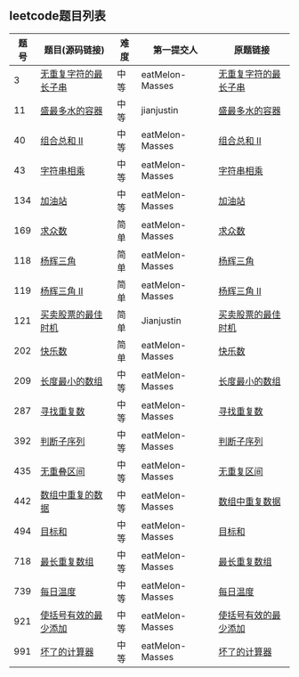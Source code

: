 ## leetcode题目列表

| 题号    | 题目(源码链接)             | 难度 | 第一提交人 |原题链接                                                         |
| ---- | -------------------- | ---- | ------------------------------------------------------------ | ------------------------------------------------------------ |
| 3    | [无重复字符的最长子串](https://github.com/jianjustin/awesome-leetcode-algorithm/blob/master/src/main/java/org/awesome/leetcode/algorithm/dp/LengthOfLongestSubstring.java)| 中等 |eatMelon-Masses| [无重复字符的最长子串](https://leetcode-cn.com/problems/longest-substring-without-repeating-characters/) |
| 11   | [盛最多水的容器](https://github.com/jianjustin/awesome-leetcode-algorithm/blob/master/src/main/java/org/awesome/leetcode/algorithm/array/ContainerWithMostWaterSolution.java)       | 中等 |jianjustin| [盛最多水的容器](https://leetcode-cn.com/problems/container-with-most-water) |
|40|[组合总和 II](https://leetcode-cn.com/problems/combination-sum-ii/)|中等|eatMelon-Masses|[组合总和 II]()|
|43|[字符串相乘](https://leetcode-cn.com/problems/multiply-strings/submissions/)|中等|eatMelon-Masses|[字符串相乘]()|
|134|[加油站](https://github.com/jianjustin/awesome-leetcode-algorithm/blob/master/src/main/java/org/awesome/leetcode/algorithm/greedy/GasStation.java)|中等|eatMelon-Masses|[加油站](https://leetcode-cn.com/problems/gas-station/)|
|169|[求众数](https://github.com/jianjustin/awesome-leetcode-algorithm/blob/master/src/main/java/org/awesome/leetcode/algorithm/array/MajorityElement.java)|简单|eatMelon-Masses|[求众数](https://leetcode-cn.com/problems/majority-element/)|
|118|[杨辉三角](https://github.com/jianjustin/awesome-leetcode-algorithm/blob/master/src/main/java/org/awesome/leetcode/algorithm/array/PascalTriangle.java)|简单|eatMelon-Masses|[杨辉三角](https://leetcode-cn.com/problems/pascals-triangle/)|
|119|[杨辉三角 II](https://github.com/jianjustin/awesome-leetcode-algorithm/blob/master/src/main/java/org/awesome/leetcode/algorithm/array/PascalTriangleII.java)|简单|eatMelon-Masses|[杨辉三角 II](https://leetcode-cn.com/problems/pascals-triangle-ii/)|
|121|[买卖股票的最佳时机](https://github.com/jianjustin/awesome-leetcode-algorithm/blob/master/src/main/java/org/awesome/leetcode/algorithm/dp/BestTimeToBuyAndSellStock.java)|简单|Jianjustin|[买卖股票的最佳时机](https://leetcode-cn.com/problems/best-time-to-buy-and-sell-stock/)|
|202|[快乐数]()|简单|eatMelon-Masses|[快乐数](https://leetcode-cn.com/problems/happy-number/)|
|	209	 |[长度最小的数组](https://github.com/jianjustin/awesome-leetcode-algorithm/blob/master/src/main/java/org/awesome/leetcode/algorithm/dp/minSubArrayLen.java)|	中等|eatMelon-Masses|[长度最小的数组](https://leetcode-cn.com/problems/minimum-size-subarray-sum/)|
|287|[寻找重复数](https://github.com/jianjustin/awesome-leetcode-algorithm/blob/master/src/main/java/org/awesome/leetcode/algorithm/array/FindAllDuplicatesinAnArray.java)|中等|eatMelon-Masses|[寻找重复数](https://leetcode-cn.com/problems/find-the-duplicate-number/)|
|392|[判断子序列](https://leetcode-cn.com/problems/is-subsequence/)|中等|eatMelon-Masses|[判断子序列](https://github.com/jianjustin/awesome-leetcode-algorithm/blob/master/src/main/java/org/awesome/leetcode/algorithm/greedy/IsSubsequence.java)|
|435|[无重叠区间](https://leetcode-cn.com/problems/non-overlapping-intervals/)|中等|eatMelon-Masses|[无重复区间]()|
|442|[数组中重复的数据](https://github.com/jianjustin/awesome-leetcode-algorithm/blob/master/src/main/java/org/awesome/leetcode/algorithm/array/FindAllDuplicatesinAnArray.java)|中等|eatMelon-Masses|[数组中重复数据](https://leetcode-cn.com/problems/find-all-duplicates-in-an-array/)|
|	494	 |[目标和](https://github.com/jianjustin/awesome-leetcode-algorithm/blob/master/src/main/java/org/awesome/leetcode/algorithm/dp/TargetSum.java)|中等|eatMelon-Masses|[目标和](https://leetcode-cn.com/problems/target-sum/)|
|	718	  |[最长重复数组](https://github.com/jianjustin/awesome-leetcode-algorithm/blob/master/src/main/java/org/awesome/leetcode/algorithm/dp/MaximumLengthofRepeatedSubarray.java)|中等|eatMelon-Masses|[最长重复数组](https://leetcode-cn.com/problems/maximum-length-of-repeated-subarray/)|
|739|[每日温度](https://leetcode-cn.com/problems/daily-temperatures/submissions/)|中等|eatMelon-Masses|[每日温度]()|
|921|[使括号有效的最少添加](https://leetcode-cn.com/problems/minimum-add-to-make-parentheses-valid/)|中等|eatMelon-Masses|[使括号有效的最少添加](https://github.com/jianjustin/awesome-leetcode-algorithm/blob/master/src/main/java/org/awesome/leetcode/algorithm/greedy/MinAddToMakeValid.java)|
​991|[坏了的计算器](https://github.com/jianjustin/awesome-leetcode-algorithm/blob/master/src/main/java/org/awesome/leetcode/algorithm/greedy/BrokenCalc.java)|中等|	eatMelon-Masses|[坏了的计算器](https://leetcode-cn.com/problems/broken-calculator/submissions/)|

